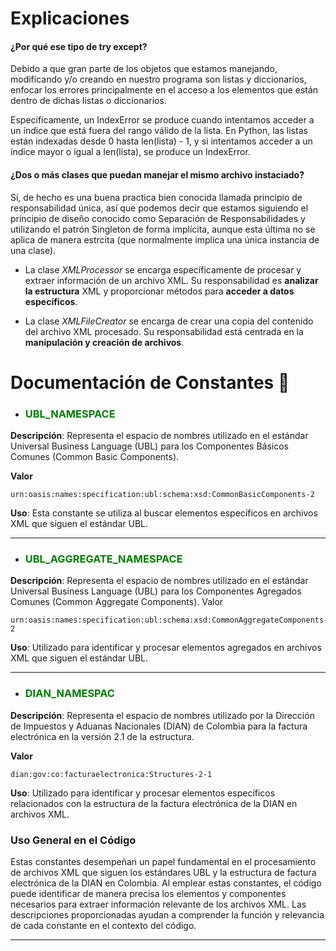 # Explicaciones

#### ¿Por qué ese tipo de try except?

Debido a que gran parte de los objetos que estamos manejando, modificando y/o creando en nuestro programa son listas y diccionarios, enfocar los errores principalmente en el acceso a los elementos que están dentro de dichas listas o diccionarios.

Específicamente, un IndexError se produce cuando intentamos acceder a un índice que está fuera del rango válido de la lista. En Python, las listas están indexadas desde 0 hasta len(lista) - 1, y si intentamos acceder a un índice mayor o igual a len(lista), se produce un IndexError.

#### ¿Dos o más clases que puedan manejar el mismo archivo instaciado?

Sí, de hecho es una buena practica bien conocida llamada principio de responsabilidad única, así que podemos decir que estamos siguiendo el principio de diseño conocido como Separación de Responsabilidades y utilizando el patrón Singleton de forma implícita, aunque esta última no se aplica de manera estrcita (que normalmente implica una única instancia de una clase).

- La clase *XMLProcessor* se encarga específicamente de procesar y extraer información de un archivo XML. Su responsabilidad es __analizar la estructura__  XML y proporcionar métodos para __acceder a datos específicos__.

- La clase *XMLFileCreator* se encarga de crear una copia del contenido del archivo XML procesado. Su responsabilidad está centrada en la __manipulación y creación de archivos__.

# Documentación de Constantes 🎉

- <h3 style = "color: green">UBL_NAMESPACE</h3>

**Descripción**: Representa el espacio de nombres utilizado en el estándar Universal Business Language (UBL) para los Componentes Básicos Comunes (Common Basic Components).

**Valor**

	urn:oasis:names:specification:ubl:schema:xsd:CommonBasicComponents-2

**Uso**: Esta constante se utiliza al buscar elementos específicos en archivos XML que siguen el estándar UBL.

------------

- <h3 style = "color: green">UBL_AGGREGATE_NAMESPACE</h3>

**Descripción**: Representa el espacio de nombres utilizado en el estándar Universal Business Language (UBL) para los Componentes Agregados Comunes (Common Aggregate Components).
Valor

	urn:oasis:names:specification:ubl:schema:xsd:CommonAggregateComponents-2

**Uso**: Utilizado para identificar y procesar elementos agregados en archivos XML que siguen el estándar UBL.

------------
- <h3 style = "color: green">DIAN_NAMESPAC</h3>

**Descripción**: Representa el espacio de nombres utilizado por la Dirección de Impuestos y Aduanas Nacionales (DIAN) de Colombia para la factura electrónica en la versión 2.1 de la estructura.

**Valor**

	dian:gov:co:facturaelectronica:Structures-2-1

**Uso**: Utilizado para identificar y procesar elementos específicos relacionados con la estructura de la factura electrónica de la DIAN en archivos XML.

### Uso General en el Código
Estas constantes desempeñan un papel fundamental en el procesamiento de archivos XML que siguen los estándares UBL y la estructura de factura electrónica de la DIAN en Colombia. Al emplear estas constantes, el código puede identificar de manera precisa los elementos y componentes necesarios para extraer información relevante de los archivos XML. Las descripciones proporcionadas ayudan a comprender la función y relevancia de cada constante en el contexto del código.

------------
